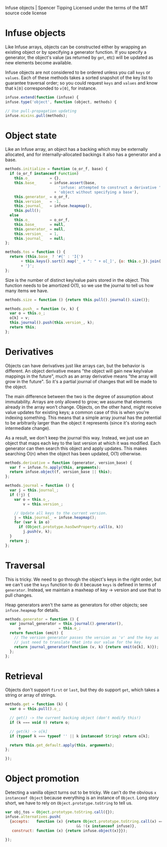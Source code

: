 Infuse objects | Spencer Tipping
Licensed under the terms of the MIT source code license

# Infuse objects

Like Infuse arrays, objects can be constructed either by wrapping an existing
object or by specifying a generator function. If you specify a generator, the
object's value (as returned by `get`, etc) will be updated as new elements
become available.

Infuse objects are not considered to be ordered unless you call `keys` or
`values`. Each of these methods takes a sorted snapshot of the key list to
guarantee traversal order; so you could request `keys` and `values` and know
that `k[0]` corresponded to `v[0]`, for instance.

```js
infuse.extend(function (infuse) {
infuse.type('object', function (object, methods) {
```

```js
// Use pull-propagation updating
infuse.mixins.pull(methods);
```

# Object state

Like an Infuse array, an object has a backing which may be externally
allocated, and for internally-allocated backings it also has a generator and a
base.

```js
methods.initialize = function (o_or_f, base) {
  if (o_or_f instanceof Function)
    this.o_         = {},
    this.base_      = infuse.assert(base,
                        'infuse: attempted to construct a derivative '
                      + 'object without specifying a base'),
    this.generator_ = o_or_f,
    this.version_   = -1,
    this.journal_   = infuse.heapmap(),
    this.pull();
  else
    this.o_         = o_or_f,
    this.base_      = null,
    this.generator_ = null,
    this.version_   = 1,
    this.journal_   = null;
};
```

```js
methods.tos = function () {
  return (this.base_ ? '#{' : 'I{')
       + this.keys().sort().map('_ + ": " + o[_]', {o: this.o_}).join(', ')
       + '}';
};
```

Size is the number of distinct key/value pairs stored in the object. This
function needs to be amortized O(1), so we use the journal to tell us how many
items we have.

```js
methods.size = function () {return this.pull().journal().size()};
```

```js
methods.push_ = function (v, k) {
  var o = this.o_;
  o[k] = v;
  this.journal().push(this.version_, k);
  return this;
};
```

# Derivatives

Objects can have derivatives just like arrays can, but the behavior is
different. An object derivative means "the object will gain new key/value
mappings in the future", much as an array derivative means "the array will grow
in the future". So it's a partial journal of changes that will be made to the
object.

The main difference between the two is the degree of assumption about
immutability. Arrays are only allowed to grow; we assume that elements already
in the array won't change. Objects, on the other hand, might receive value
updates for existing keys; a common case of this is when you're indexing
something. This means that a simple array journal has the potential to be
arbitrarily larger than the object it represents (since it's storing each
intermediate change).

As a result, we don't keep the journal this way. Instead, we just use an object
that maps each key to the last version at which it was modified. Each generator
can then search this object and apply updates. This makes searching O(n) when
the object has been updated, O(1) otherwise.

```js
methods.derivative = function (generator, version_base) {
  var f = infuse.fn.apply(this, arguments);
  return infuse.object(f, version_base || this);
};
```

```js
methods.journal = function () {
  var j = this.journal_;
  if (!j) {
    var o = this.o_,
        v = this.version_;
```

```js
    // Update all keys to the current version.
    j = this.journal_ = infuse.heapmap();
    for (var k in o)
      if (Object.prototype.hasOwnProperty.call(o, k))
        j.push(v, k);
  }
  return j;
};
```

# Traversal

This is tricky. We need to go through the object's keys in the right order, but
we can't use the `keys` function to do it because `keys` is defined in terms of
`generator`. Instead, we maintain a maxheap of key -> version and use that to
pull changes.

Heap generators aren't the same as generators for other objects; see
`infuse.heapmap` for details.

```js
methods.generator = function () {
  var journal_generator = this.journal().generator(),
      o                 = this.o_;
  return function (emit) {
    // The version generator passes the version as 'v' and the key as 'k'; we
    // just need to translate that into our value for the key.
    return journal_generator(function (v, k) {return emit(o[k], k)});
  };
};
```

# Retrieval

Objects don't support `first` or `last`, but they do support `get`, which takes
a string or array of strings.

```js
methods.get = function (k) {
  var o = this.pull().o_;
```

```js
  // get() -> the current backing object (don't modify this!)
  if (k === void 0) return o;
```

```js
  // get(k) -> o[k]
  if (typeof k === typeof '' || k instanceof String) return o[k];
```

```js
  return this.get_default.apply(this, arguments);
};
```

```js
});
```

# Object promotion

Detecting a vanilla object turns out to be tricky. We can't do the obvious `x
instanceof Object` because everything is an instance of `Object`. Long story
short, we have to rely on `Object.prototype.toString` to tell us.

```js
var obj_tos = Object.prototype.toString.call({});
infuse.alternatives.push(
  {accepts:   function (x) {return Object.prototype.toString.call(x) === obj_tos
                                && !(x instanceof infuse)},
   construct: function (x) {return infuse.object(x)}});
```

```js
});

```
